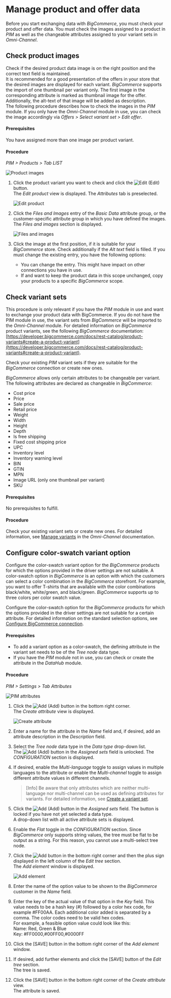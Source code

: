 # Manage product and offer data

Before you start exchanging data with *BigCommerce*, you must check your product and offer data.
You must check the images assigned to a product in *PIM* as well as the changeable attributes assigned to your variant sets in *Omni-Channel*.


## Check product images

Check if the desired product data image is on the right position and the correct text field is maintained.  
It is recommended for a good presentation of the offers in your store that the desired images are displayed for each variant. *BigCommerce* supports the import of one thumbnail per variant only. The first image in the corresponding attribute is marked as thumbnail image for the offer. Additionally, the alt-text of that image will be added as description.   
The following procedure describes how to check the images in the *PIM* module. If you only have the *Omni-Channel* module in use, you can check the image accordingly via *Offers > Select variant set > Edit offer*.


#### Prerequisites

You have assigned more than one image per product variant.

#### Procedure

*PIM > Products > Tab LIST*

![Product images](../../Assets/Screenshots/Channels/Settings/Connections/BigCommerce/PIMCheckImages.png "[Product images]")

1. Click the product variant you want to check and click the ![Edit](../../Assets/Icons/Edit01.png "[Edit]") (Edit) button.   
  The *Edit product* view is displayed. The *Attributes* tab is preselected.

    ![Edit product](../../Assets/Screenshots/Channels/Settings/Connections/BigCommerce/EditProduct.png "[Edit product]")

2. Click the *Files and Images* entry of the *Basic Data* attribute group, or the customer-specific attribute group in which you have defined the images.   
   The *Files and images* section is displayed. 

   ![Files and images](../../Assets/Screenshots/Channels/Settings/Connections/BigCommerce/PIMImageAndFiles.png "[Files and images]")

3. Click the image at the first position, if it is suitable for your *BigCommerce* store. Check additionally if the *Alt text* field is filled. If you must change the existing entry, you have the following options: 
    - You can change the entry. This might have impact on other connections you have in use.
    - If and want to keep the product data in this scope unchanged, copy your products to a specific *BigCommerce* scope. <!---Stimmt das, sollte man das so tun?-->

## Check variant sets

This procedure is only relevant if you have the *PIM* module in use and want to exchange your product data with BigCommerce. If you do not have the PIM module in use, the variant sets from *BigCommerce* will be imported to the *Omni-Channel* module. <!---Stimmt das?--> 
For detailed information on *BigCommerce* product variants, see the following *BigCommerce* documentation: [https://developer.bigcommerce.com/docs/rest-catalog/product-variants#create-a-product-variant](https://developer.bigcommerce.com/docs/rest-catalog/product-variants#create-a-product-variant).

Check your existing *PIM* variant sets if they are suitable for the *BigCommerce* connection or create new ones. 

*BigCommerce* allows only certain attributes to be changeable per variant. The following attributes are declared as changeable in *BigCommerce*:
- Cost price   
- Price   
- Sale price   
- Retail price  
- Weight   
- Width   
- Height   
- Depth   
- Is free shipping   
- Fixed cost shipping price   
- UPC   
- Inventory level   
- Inventory warning level   
- BIN   
- GTIN   
- MPN   
- Image URL (only one thumbnail per variant)   
- SKU   

#### Prerequisites

No prerequisites to fulfill.

#### Procedure

Check your existing variant sets or create new ones. For detailed information, see [Manage variants](../../PIM/Operation/02_ManageVariants.md) in the *Omni-Channel* documentation. 



## Configure color&dash;swatch variant option

Configure the color-swatch variant option for the *BigCommerce* products for which the options provided in the driver settings are not suitable. 
A color-swatch option in *BigCommerce* is an option with which the customers can select a color combination in the *BigCommerce* storefront. For example, you want to offer T-shirts that are available with the color combinations black/white, white/green, and black/green. *BigCommerce* supports up to three colors per color swatch value.   

Configure the color-swatch option for the *BigCommerce* products for which the options provided in the driver settings are not suitable for a certain attribute. For detailed information on the standard selection options, see [Configure BigCommerce connection](../Integration/02_ManageBigCommerceConnection.md#configure-bigcommerce-connection).

#### Prerequisites

- To add a variant option as a color-swatch, the defining attribute in the variant set needs to be of the *Tree node* data type.
- If you have the *PIM* module not in use, you can check or create the attribute in the *DataHub* module.

#### Procedure

*PIM > Settings > Tab Attributes*

 ![PIM attributes](../../Assets/Screenshots/Channels/Settings/Connections/BigCommerce/PIMattribute.png "[PIM attributes]")

1. Click the ![Add](../../Assets/Icons/Plus01.png "[Add]") (Add) button in the bottom right corner.   
    The *Create attribute* view is displayed.

    ![Create attribute](../../Assets/Screenshots/PIM/Settings/Attributes/CreateAttribute.png "[Create attribute]")

2. Enter a name for the attribute in the *Name* field and, if desired, add an attribute description in the *Description* field.

3. Select the *Tree node* data type in the *Data type* drop-down list.  
   The ![Add](../../Assets/Icons/Plus05.png "[Add]") (Add) button in the *Assigned sets* field is unlocked. The *CONFIGURATION* section is displayed.    

4. If desired, enable the *Multi-language* toggle to assign values in multiple languages to the attribute or enable the *Multi-channel* toggle to assign different attribute values in different channels.

    > [Info] Be aware that only attributes which are neither multi-language nor multi-channel can be used as defining attributes for variants. For detailed information, see [Create a variant set](../../PIM/Integration/07_ManageVariantSets.md#create-a-variant-set).

5. Click the ![Add](../../Assets/Icons/Plus05.png "[Add]") (Add) button in the *Assigned sets* field. The button is locked if you have not yet selected a data type.   
    A drop-down list with all active attribute sets is displayed.

6. Enable the *Flat* toggle in the *CONFIGURATION* section. Since *BigCommerce* only supports string values, the tree must be flat to be output as a string. For this reason, you cannot use a multi-select tree node.

7. Click the ![Add](../../Assets/Icons/Plus04.png "[Add]") button in the bottom right corner and then the plus sign displayed in the left column of the *Edit tree* section.   
  The *Add element* window is displayed.

   ![Add element](../../Assets/Screenshots/Channels/Settings/Connections/BigCommerce/TreeNodeAddElement.png "[Add element]")

8. Enter the name of the option value to be shown to the *BigCommerce* customer in the *Name* field.

9. Enter the key of the actual value of that option in the *Key* field. This value needs to be a hash key (#) followed by a color hex code, for example #FF00AA. Each additional color added is separated by a comma. The color codes need to be valid hex codes.  
  For example, a feasible option value could look like this:   
  Name: Red, Green & Blue   
  Key: #FF0000,#00FF00,#0000FF

10. Click the [SAVE] button in the bottom right corner of the *Add element* window.

11. If desired, add further elements and click the [SAVE] button of the *Edit tree* section.  
  The tree is saved.

12. Click the [SAVE] button in the bottom right corner of the *Create attribute* view.   
  The attribute is saved.




